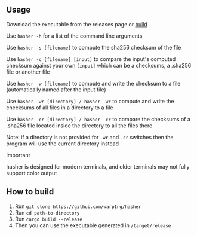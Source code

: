 ## Usage
Download the executable from the releases page or [build](#building-instructions)

Use `hasher -h` for a list of the command line arguments

Use `hasher -s [filename]` to compute the sha256 checksum of the file

Use `hasher -c [filename] [input]` to compare the input's computed checksum against your own `[input]` which can be a checksums, a .sha256 file or another file

Use `hasher -w [filename]` to compute and write the checksum to a file (automatically named after the input file)

Use `hasher -wr [directory] / hasher -wr` to compute and write the checksums of all files in a directory to a file

Use `hasher -cr [directory] / hasher -cr` to compare the checksums of a .sha256 file located inside the directory to all the files there

Note: if a directory is not provided for `-wr` and `-cr` switches then the program will use the current directory instead

> [!IMPORTANT]  
> hasher is designed for modern terminals, and older terminals may not fully support color output

## How to build <a name="building-instructions"></a>
1. Run `git clone https://github.com/warp1ng/hasher`
2. Run `cd path-to-directory`
3. Run `cargo build --release`
4. Then you can use the executable generated in `/target/release`